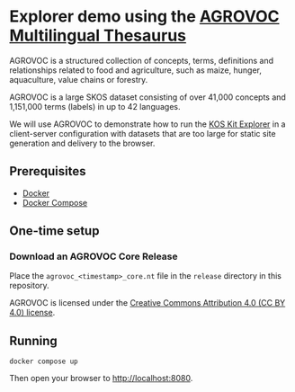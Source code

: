 # Explorer demo using the [AGROVOC Multilingual Thesaurus](https://agrovoc.fao.org/browse/agrovoc/en/)

AGROVOC is a structured collection of concepts, terms, definitions and relationships related to food and agriculture, such as maize, hunger, aquaculture, value chains or forestry.

AGROVOC is a large SKOS dataset consisting of over 41,000 concepts and 1,151,000 terms (labels) in up to 42 languages.

We will use AGROVOC to demonstrate how to run the [KOS Kit Explorer](https://github.com/kos-kit/explorer) in a client-server configuration with datasets that are too large for static site generation and delivery to the browser.

## Prerequisites

- [Docker](https://docs.docker.com/engine/install/)
- [Docker Compose](https://docs.docker.com/compose/)

## One-time setup

### Download an AGROVOC Core Release

Place the `agrovoc_<timestamp>_core.nt` file in the `release` directory in this repository.

AGROVOC is licensed under the [Creative Commons Attribution 4.0 (CC BY 4.0) license](https://creativecommons.org/licenses/by/4.0/).

## Running

    docker compose up

Then open your browser to [http://localhost:8080](http://localhost:8080).

